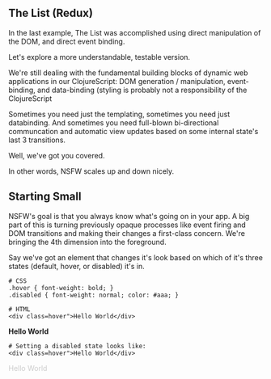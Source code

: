 ## The List (Redux)

In the last example, The List was accomplished using direct
manipulation of the DOM, and direct event binding.

Let's explore a more understandable, testable version.

We're still dealing with the fundamental building blocks of dynamic
web applications in our ClojureScript: DOM generation / manipulation,
event-binding, and data-binding (styling is probably not a
responsibility of the ClojureScript

Sometimes you need just the templating, sometimes you need just
databinding. And sometimes you need full-blown bi-directional
communcation and automatic view updates based on some internal state's
last 3 transitions.

Well, we've got you covered.

In other words, NSFW scales up and down nicely.


## Starting Small

NSFW's goal is that you always know what's going on in your app. A big
part of this is turning previously opaque processes like event firing
and DOM transitions and making their changes a first-class
concern. We're bringing the 4th dimension into the foreground.

Say we've got an element that changes it's look based on which of it's
three states (default, hover, or disabled) it's in.

    # CSS
    .hover { font-weight: bold; }
    .disabled { font-weight: normal; color: #aaa; }

    # HTML
    <div class=hover">Hello World</div>

<div class="example">
  <div style="font-weight: bold;">Hello World</div>
</div>

    # Setting a disabled state looks like:
    <div class=hover">Hello World</div>

<div class="example">
  <div style="color: #ccc;">Hello World</div>
</div>



<div class="example" id="the-list-redux"></div>
